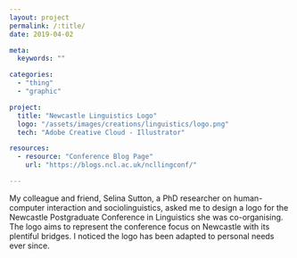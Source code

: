 ```yaml
---
layout: project
permalink: /:title/
date: 2019-04-02

meta:
  keywords: ""

categories:
  - "thing"
  - "graphic"

project:
  title: "Newcastle Linguistics Logo"
  logo: "/assets/images/creations/linguistics/logo.png"
  tech: "Adobe Creative Cloud - Illustrator"

resources:
  - resource: "Conference Blog Page"
    url: "https://blogs.ncl.ac.uk/ncllingconf/"

---
```

<p>My colleague and friend, Selina Sutton, a PhD researcher on human-computer interaction and sociolinguistics, asked me to design a logo for the Newcastle Postgraduate Conference in Linguistics she was co-organising. The logo aims to represent the conference focus on Newcastle with its plentiful bridges. I noticed the logo has been adapted to personal needs ever since.</p>
